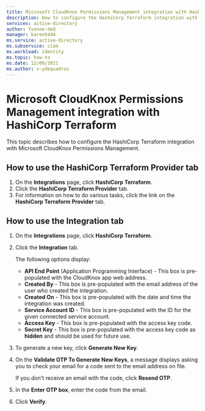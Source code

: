 ```yaml
---
title: Microsoft CloudKnox Permissions Management integration with HashiCorp Terraform
description: How to configure the HashiCorp Terraform integration with Microsoft CloudKnox Permissions Management.
services: active-directory
author: Yvonne-deQ
manager: karenh444
ms.service: active-directory
ms.subservice: ciem
ms.workload: identity
ms.topic: how-to
ms.date: 12/09/2021
ms.author: v-ydequadros
---
```



# Microsoft CloudKnox Permissions Management integration with HashiCorp Terraform

This topic describes how to configure the HashiCorp Terraform integration with Microsoft CloudKnox Permissions Management.

## How to use the HashiCorp Terraform Provider tab

1. On the **Integrations** page, click **HashiCorp Terraform**.
2. Click the **HashiCorp Terraform Provider** tab.
3. For information on how to do various tasks, click the link on the **HashiCorp Terraform Provider** tab.

## How to use the Integration tab

1. On the **Integrations** page, click **HashiCorp Terraform**.
2. Click the **Integration** tab.

   The following options display:
    - **API End Point** (Application Programming Interface) - This box is pre-populated with the CloudKnox app web address.
    - **Created By** - This box is pre-populated with the email address of the user who created the integration. 
    - **Created On** - This box is pre-populated with the date and time the integration was created.
    - **Service Account ID** - This box is pre-populated with the ID for the given connected service account.
    - **Access Key** - This box is pre-populated with the access key code.
    - **Secret Key** - This box is pre-populated with the access key code as **hidden** and should be used for future use.

3. To generate a new key, click **Generate New Key**.
4. On the **Validate OTP To Generate New Keys**, a message displays asking you to check your email for a code sent to the email address on file.  

    If you don't receive an email with the code, click **Resend OTP**.
5. In the **Enter OTP box**, enter the code from the email.
6. Click **Verify**.

<!---## Next steps--->